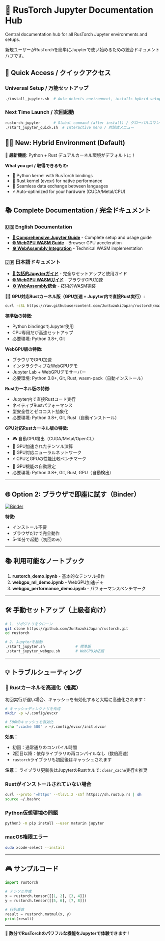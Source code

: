 # 📓 RusTorch Jupyter Documentation Hub

Central documentation hub for all RusTorch Jupyter environments and setups.

新規ユーザーがRusTorchを簡単にJupyterで使い始めるための統合ドキュメントハブです。

## 🚀 Quick Access / クイックアクセス

### Universal Setup / 万能セットアップ
```bash
./install_jupyter.sh  # Auto-detects environment, installs hybrid setup by default
```

### Next Time Launch / 次回起動
```bash
rustorch-jupyter      # Global command (after install) / グローバルコマンド
./start_jupyter_quick.sh  # Interactive menu / 対話式メニュー
```

## 🦀🐍 New: Hybrid Environment (Default)

**🌟 最新機能**: Python + Rust デュアルカーネル環境がデフォルトに！

**What you get / 取得できるもの:**
- 🐍 Python kernel with RusTorch bindings
- 🦀 Rust kernel (evcxr) for native performance  
- 🔗 Seamless data exchange between languages
- ⚡ Auto-optimized for your hardware (CUDA/Metal/CPU)

## 📚 Complete Documentation / 完全ドキュメント

### 🇺🇸 English Documentation
- **[📖 Comprehensive Jupyter Guide](docs/en/jupyter-comprehensive-guide.md)** - Complete setup and usage guide
- **[🌐 WebGPU WASM Guide](docs/en/jupyter-guide.md)** - Browser GPU acceleration
- **[⚙️ WebAssembly Integration](jupyter/README.md)** - Technical WASM implementation

### 🇯🇵 日本語ドキュメント  
- **[📖 包括的Jupyterガイド](docs/jupyter-comprehensive-guide-ja.md)** - 完全なセットアップと使用ガイド
- **[🌐 WebGPU WASMガイド](docs/jupyter-wasm-guide.md)** - ブラウザGPU加速
- **[⚙️ WebAssembly統合](jupyter/README.md)** - 技術的WASM実装

**🦀🚀 GPU対応Rustカーネル版（GPU加速 + Jupyter内で直接Rust実行）:**
```bash
curl -sSL https://raw.githubusercontent.com/JunSuzukiJapan/rustorch/main/quick_start_rust_kernel_gpu.sh | bash
```

**標準版の特徴:**
- Python bindingsでJupyter使用
- CPU専用だが高速セットアップ
- 必要環境: Python 3.8+, Git

**WebGPU版の特徴:**
- ブラウザでGPU加速
- インタラクティブなWebGPUデモ
- Jupyter Lab + WebGPUデモサーバー
- 必要環境: Python 3.8+, Git, Rust, wasm-pack（自動インストール）

**Rustカーネル版の特徴:**
- Jupyter内で直接Rustコード実行
- ネイティブRustパフォーマンス
- 型安全性とゼロコスト抽象化
- 必要環境: Python 3.8+, Git, Rust（自動インストール）

**GPU対応Rustカーネル版の特徴:**
- 🎮 自動GPU検出（CUDA/Metal/OpenCL）
- 🚀 GPU加速されたテンソル演算
- 🧠 GPU対応ニューラルネットワーク
- ⚡ CPUとGPUの性能比較ベンチマーク
- 🔧 GPU機能の自動設定
- 必要環境: Python 3.8+, Git, Rust, GPU（自動検出）

---

## 🌐 Option 2: ブラウザで即座に試す（Binder）

[![Binder](https://mybinder.org/badge_logo.svg)](https://mybinder.org/v2/gh/JunSuzukiJapan/rustorch/main?urlpath=lab)

**特徴:**
- インストール不要
- ブラウザだけで完全動作
- 5-10分で起動（初回のみ）

---

## 📚 利用可能なノートブック

1. **rustorch_demo.ipynb** - 基本的なテンソル操作
2. **webgpu_ml_demo.ipynb** - WebGPU加速デモ
3. **webgpu_performance_demo.ipynb** - パフォーマンスベンチマーク

---

## 🛠️ 手動セットアップ（上級者向け）

```bash
# 1. リポジトリをクローン
git clone https://github.com/JunSuzukiJapan/rustorch.git
cd rustorch

# 2. Jupyterを起動
./start_jupyter.sh              # 標準版
./start_jupyter_webgpu.sh       # WebGPU対応版
```

---

## 💡 トラブルシューティング

### 🚀 Rustカーネルを高速化（推奨）
初回実行が遅い場合、キャッシュを有効化すると大幅に高速化されます：

```bash
# キャッシュディレクトリを作成
mkdir -p ~/.config/evcxr

# 500MBキャッシュを有効化
echo ":cache 500" > ~/.config/evcxr/init.evcxr
```

**効果：**
- 初回：通常通りのコンパイル時間
- 2回目以降：依存ライブラリの再コンパイルなし（数倍高速）
- `rustorch`ライブラリも初回後はキャッシュされます

**注意：** ライブラリ更新後はJupyterのRustセルで`:clear_cache`実行を推奨

### Rustがインストールされていない場合
```bash
curl --proto '=https' --tlsv1.2 -sSf https://sh.rustup.rs | sh
source ~/.bashrc
```

### Python仮想環境の問題
```bash
python3 -m pip install --user maturin jupyter
```

### macOS権限エラー
```bash
sudo xcode-select --install
```

---

## 🎮 サンプルコード

```python
import rustorch

# テンソル作成
x = rustorch.tensor([[1, 2], [3, 4]])
y = rustorch.tensor([[5, 6], [7, 8]])

# 行列乗算
result = rustorch.matmul(x, y)
print(result)
```

---

**🎉 数分でRusTorchのパワフルな機能をJupyterで体験できます！**